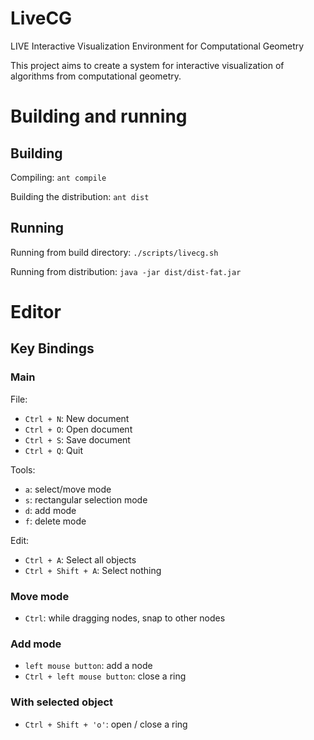 LiveCG
=======

LIVE Interactive Visualization Environment for Computational Geometry

This project aims to create a system for interactive visualization of 
algorithms from computational geometry.

# Building and running
## Building
Compiling:
`ant compile`

Building the distribution:
`ant dist`

## Running
Running from build directory:
`./scripts/livecg.sh`

Running from distribution:
`java -jar dist/dist-fat.jar`

# Editor
## Key Bindings
### Main
File:

* `Ctrl + N`: New document
* `Ctrl + O`: Open document
* `Ctrl + S`: Save document
* `Ctrl + Q`: Quit

Tools:  

* `a`: select/move mode
* `s`: rectangular selection mode
* `d`: add mode
* `f`: delete mode

Edit:
  
* `Ctrl + A`: Select all objects
* `Ctrl + Shift + A`: Select nothing

### Move mode
* `Ctrl`: while dragging nodes, snap to other nodes

### Add mode
* `left mouse button`: add a node
* `Ctrl + left mouse button`: close a ring

### With selected object
* `Ctrl + Shift + 'o'`: open / close a ring
